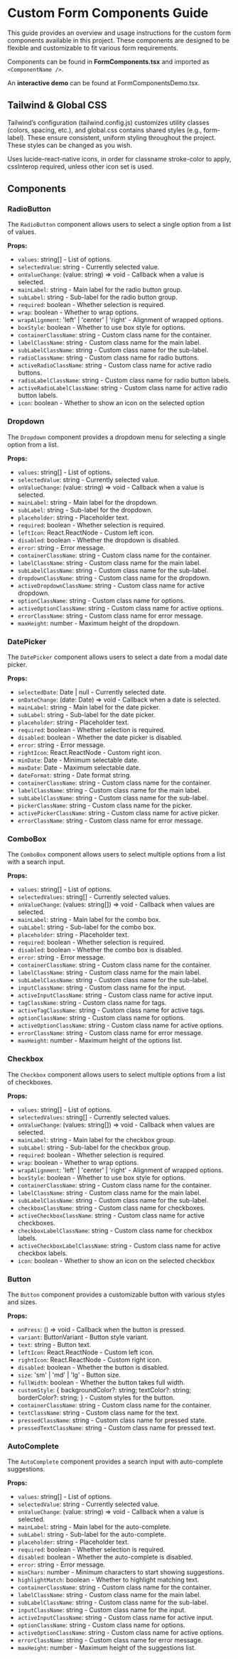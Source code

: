 # Custom Form Components Guide

This guide provides an overview and usage instructions for the custom form components available in this project. These components are designed to be flexible and customizable to fit various form requirements.

Components can be found in **FormComponents.tsx** and imported as `<ComponentName />`.

An **interactive demo** can be found at FormComponentsDemo.tsx.

## Tailwind & Global CSS
Tailwind’s configuration (tailwind.config.js) customizes utility classes (colors, spacing, etc.), and global.css contains shared styles (e.g., form-label). These ensure consistent, uniform styling throughout the project. These styles can be changed as you wish.

Uses lucide-react-native icons, in order for classname stroke-color to apply, cssInterop required, unless other icon set is used.

## Components

### RadioButton

The `RadioButton` component allows users to select a single option from a list of values.

**Props:**
- `values`: string[] - List of options.
- `selectedValue`: string - Currently selected value.
- `onValueChange`: (value: string) => void - Callback when a value is selected.
- `mainLabel`: string - Main label for the radio button group.
- `subLabel`: string - Sub-label for the radio button group.
- `required`: boolean - Whether selection is required.
- `wrap`: boolean - Whether to wrap options.
- `wrapAlignment`: 'left' | 'center' | 'right' - Alignment of wrapped options.
- `boxStyle`: boolean - Whether to use box style for options.
- `containerClassName`: string - Custom class name for the container.
- `labelClassName`: string - Custom class name for the main label.
- `subLabelClassName`: string - Custom class name for the sub-label.
- `radioClassName`: string - Custom class name for radio buttons.
- `activeRadioClassName`: string - Custom class name for active radio buttons.
- `radioLabelClassName`: string - Custom class name for radio button labels.
- `activeRadioLabelClassName`: string - Custom class name for active radio button labels.
- `icon`: boolean - Whether to show an icon on the selected option

### Dropdown

The `Dropdown` component provides a dropdown menu for selecting a single option from a list.

**Props:**
- `values`: string[] - List of options.
- `selectedValue`: string - Currently selected value.
- `onValueChange`: (value: string) => void - Callback when a value is selected.
- `mainLabel`: string - Main label for the dropdown.
- `subLabel`: string - Sub-label for the dropdown.
- `placeholder`: string - Placeholder text.
- `required`: boolean - Whether selection is required.
- `leftIcon`: React.ReactNode - Custom left icon.
- `disabled`: boolean - Whether the dropdown is disabled.
- `error`: string - Error message.
- `containerClassName`: string - Custom class name for the container.
- `labelClassName`: string - Custom class name for the main label.
- `subLabelClassName`: string - Custom class name for the sub-label.
- `dropdownClassName`: string - Custom class name for the dropdown.
- `activeDropdownClassName`: string - Custom class name for active dropdown.
- `optionClassName`: string - Custom class name for options.
- `activeOptionClassName`: string - Custom class name for active options.
- `errorClassName`: string - Custom class name for error message.
- `maxHeight`: number - Maximum height of the dropdown.

### DatePicker

The `DatePicker` component allows users to select a date from a modal date picker.

**Props:**
- `selectedDate`: Date | null - Currently selected date.
- `onDateChange`: (date: Date) => void - Callback when a date is selected.
- `mainLabel`: string - Main label for the date picker.
- `subLabel`: string - Sub-label for the date picker.
- `placeholder`: string - Placeholder text.
- `required`: boolean - Whether selection is required.
- `disabled`: boolean - Whether the date picker is disabled.
- `error`: string - Error message.
- `rightIcon`: React.ReactNode - Custom right icon.
- `minDate`: Date - Minimum selectable date.
- `maxDate`: Date - Maximum selectable date.
- `dateFormat`: string - Date format string.
- `containerClassName`: string - Custom class name for the container.
- `labelClassName`: string - Custom class name for the main label.
- `subLabelClassName`: string - Custom class name for the sub-label.
- `pickerClassName`: string - Custom class name for the picker.
- `activePickerClassName`: string - Custom class name for active picker.
- `errorClassName`: string - Custom class name for error message.

### ComboBox

The `ComboBox` component allows users to select multiple options from a list with a search input.

**Props:**
- `values`: string[] - List of options.
- `selectedValues`: string[] - Currently selected values.
- `onValueChange`: (values: string[]) => void - Callback when values are selected.
- `mainLabel`: string - Main label for the combo box.
- `subLabel`: string - Sub-label for the combo box.
- `placeholder`: string - Placeholder text.
- `required`: boolean - Whether selection is required.
- `disabled`: boolean - Whether the combo box is disabled.
- `error`: string - Error message.
- `containerClassName`: string - Custom class name for the container.
- `labelClassName`: string - Custom class name for the main label.
- `subLabelClassName`: string - Custom class name for the sub-label.
- `inputClassName`: string - Custom class name for the input.
- `activeInputClassName`: string - Custom class name for active input.
- `tagClassName`: string - Custom class name for tags.
- `activeTagClassName`: string - Custom class name for active tags.
- `optionClassName`: string - Custom class name for options.
- `activeOptionClassName`: string - Custom class name for active options.
- `errorClassName`: string - Custom class name for error message.
- `maxHeight`: number - Maximum height of the options list.

### Checkbox

The `Checkbox` component allows users to select multiple options from a list of checkboxes.

**Props:**
- `values`: string[] - List of options.
- `selectedValues`: string[] - Currently selected values.
- `onValueChange`: (values: string[]) => void - Callback when values are selected.
- `mainLabel`: string - Main label for the checkbox group.
- `subLabel`: string - Sub-label for the checkbox group.
- `required`: boolean - Whether selection is required.
- `wrap`: boolean - Whether to wrap options.
- `wrapAlignment`: 'left' | 'center' | 'right' - Alignment of wrapped options.
- `boxStyle`: boolean - Whether to use box style for options.
- `containerClassName`: string - Custom class name for the container.
- `labelClassName`: string - Custom class name for the main label.
- `subLabelClassName`: string - Custom class name for the sub-label.
- `checkboxClassName`: string - Custom class name for checkboxes.
- `activeCheckboxClassName`: string - Custom class name for active checkboxes.
- `checkboxLabelClassName`: string - Custom class name for checkbox labels.
- `activeCheckboxLabelClassName`: string - Custom class name for active checkbox labels.
- `icon`: boolean - Whether to show an icon on the selected checkbox

### Button

The `Button` component provides a customizable button with various styles and sizes.

**Props:**
- `onPress`: () => void - Callback when the button is pressed.
- `variant`: ButtonVariant - Button style variant.
- `text`: string - Button text.
- `leftIcon`: React.ReactNode - Custom left icon.
- `rightIcon`: React.ReactNode - Custom right icon.
- `disabled`: boolean - Whether the button is disabled.
- `size`: 'sm' | 'md' | 'lg' - Button size.
- `fullWidth`: boolean - Whether the button takes full width.
- `customStyle`: { backgroundColor?: string; textColor?: string; borderColor?: string; } - Custom styles for the button.
- `containerClassName`: string - Custom class name for the container.
- `textClassName`: string - Custom class name for the text.
- `pressedClassName`: string - Custom class name for pressed state.
- `pressedTextClassName`: string - Custom class name for pressed text.

### AutoComplete

The `AutoComplete` component provides a search input with auto-complete suggestions.

**Props:**
- `values`: string[] - List of options.
- `selectedValue`: string - Currently selected value.
- `onValueChange`: (value: string) => void - Callback when a value is selected.
- `mainLabel`: string - Main label for the auto-complete.
- `subLabel`: string - Sub-label for the auto-complete.
- `placeholder`: string - Placeholder text.
- `required`: boolean - Whether selection is required.
- `disabled`: boolean - Whether the auto-complete is disabled.
- `error`: string - Error message.
- `minChars`: number - Minimum characters to start showing suggestions.
- `highlightMatch`: boolean - Whether to highlight matching text.
- `containerClassName`: string - Custom class name for the container.
- `labelClassName`: string - Custom class name for the main label.
- `subLabelClassName`: string - Custom class name for the sub-label.
- `inputClassName`: string - Custom class name for the input.
- `activeInputClassName`: string - Custom class name for active input.
- `optionClassName`: string - Custom class name for options.
- `activeOptionClassName`: string - Custom class name for active options.
- `errorClassName`: string - Custom class name for error message.
- `maxHeight`: number - Maximum height of the suggestions list.



